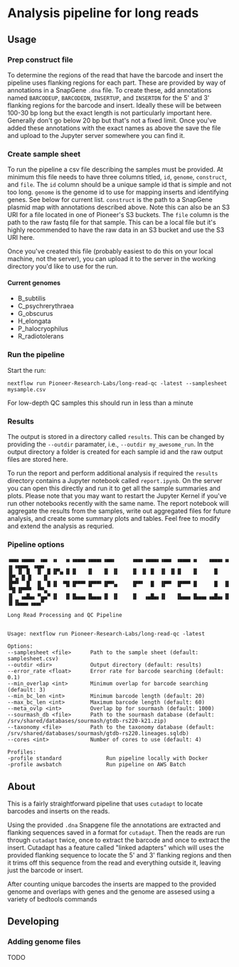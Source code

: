 # Analysis pipeline for long reads

## Usage

### Prep construct file

To determine the regions of the read that have the barcode and insert the pipeline uses flanking regions for each part.  These are provided by way of annotations in a SnapGene `.dna` file.  To create these, add annotations named `BARCODEUP`, `BARCODEDN`, `INSERTUP`, and `INSERTDN` for the 5' and 3' flanking regions for the barcode and insert.  Ideally these will be between 100-30 bp long but the exact length is not particularly important here.  Generally don't go below 20 bp but that's not a fixed limit.  Once you've added these annotations with the exact names as above the save the file and upload to the Jupyter server somewhere you can find it.

### Create sample sheet

To run the pipeline a csv file describing the samples must be provided.  At minimum this file needs to have three columns titled, `id`, `genome`, `construct`, and `file`.  The `id` column should be a unique sample id that is simple and not too long. `genome` is the genome id to use for mapping inserts and identifying genes.  See below for current list.  `construct` is the path to a SnapGene plasmid map with annotations described above.  Note this can also be an S3 URI for a file located in one of Pioneer's S3 buckets.  The `file` column is the path to the raw fastq file for that sample.  This can be a local file but it's highly recommended to have the raw data in an S3 bucket and use the S3 URI here.  

Once you've created this file (probably easiest to do this on your local machine, not the server), you can upload it to the server in the working directory you'd like to use for the run.

#### Current genomes

- B_subtilis
- C_psychrerythraea
- G_obscurus
- H_elongata
- P_halocryophilus
- R_radiotolerans

### Run the pipeline



Start the run:

```
nextflow run Pioneer-Research-Labs/long-read-qc -latest --samplesheet mysample.csv 
```

For low-depth QC samples this should run in less than a minute

### Results

The output is stored in a directory called `results`.  This can be changed by providing the `--outdir` paramater, i.e., `--outdir my_awesome_run`.  In the output directory a folder is created for each sample id and the raw output files are stored here.  

To run the report and perform additional analysis if required the `results` directory contains a Jupyter notebook called `report.ipynb`.  On the server you can open this directly and run it to get all the sample summaries and plots.  Please note that you may want to restart the Jupyter Kernel if you've run other notebooks recently with the same name.  The report notebook will aggregate the results from the samples, write out aggregated files for future analysis, and create some summary plots and tables.  Feel free to modify and extend the analysis as requried.


### Pipeline options

```
▗▄▄▖▗▄▄▄▖ ▗▄▖ ▗▖  ▗▖▗▄▄▄▖▗▄▄▄▖▗▄▄▖     ▗▄▄▖▗▄▄▄▖▗▄▄▖ ▗▄▄▄▖▗▖   ▗▄▄▄▖▗▖  ▗▖▗▄▄▄▖ ▗▄▄▖
▐▌ ▐▌ █  ▐▌ ▐▌▐▛▚▖▐▌▐▌   ▐▌   ▐▌ ▐▌    ▐▌ ▐▌ █  ▐▌ ▐▌▐▌   ▐▌     █  ▐▛▚▖▐▌▐▌   ▐▌   
▐▛▀▘  █  ▐▌ ▐▌▐▌ ▝▜▌▐▛▀▀▘▐▛▀▀▘▐▛▀▚▖    ▐▛▀▘  █  ▐▛▀▘ ▐▛▀▀▘▐▌     █  ▐▌ ▝▜▌▐▛▀▀▘ ▝▀▚▖
▐▌  ▗▄█▄▖▝▚▄▞▘▐▌  ▐▌▐▙▄▄▖▐▙▄▄▖▐▌ ▐▌    ▐▌  ▗▄█▄▖▐▌   ▐▙▄▄▖▐▙▄▄▖▗▄█▄▖▐▌  ▐▌▐▙▄▄▖▗▄▄▞▘

Long Read Processing and QC Pipeline          


Usage: nextflow run Pioneer-Research-Labs/long-read-qc -latest

Options:
--samplesheet <file>      Path to the sample sheet (default: samplesheet.csv)
--outdir <dir>            Output directory (default: results)
--error_rate <float>      Error rate for barcode searching (default: 0.1)
--min_overlap <int>       Minimum overlap for barcode searching (default: 3)
--min_bc_len <int>        Minimum barcode length (default: 20)
--max_bc_len <int>        Maximum barcode length (default: 60)
--meta_ovlp <int>         Overlap bp for sourmash (default: 1000)
--sourmash_db <file>      Path to the sourmash database (default: /srv/shared/databases/sourmash/gtdb-rs220-k21.zip)
--taxonomy <file>         Path to the taxonomy database (default: /srv/shared/databases/sourmash/gtdb-rs220.lineages.sqldb)
--cores <int>             Number of cores to use (default: 4)

Profiles:
-profile standard              Run pipeline locally with Docker
-profile awsbatch              Run pipeline on AWS Batch
```

## About

This is a fairly straightforward pipeline that uses `cutadapt` to locate barcodes and inserts on the reads. 

Using the provided `.dna` Snapgene file the annotations are extracted and flanking sequences saved in a format for `cutadapt`.   Then the reads are run through `cutadapt` twice, once to extract the barcode and once to extract the insert.  Cutadapt has a feature called "linked adapters"  which will uses the provided flanking sequence to locate the 5' and 3' flanking regions and then it trims off this sequence from the read and everything outside it, leaving just the barcode or insert.

After counting unique barcodes the inserts are mapped to the provided genome and overlaps with genes and the genome are assesed using a variety of bedtools commands


## Developing

### Adding genome files
TODO
